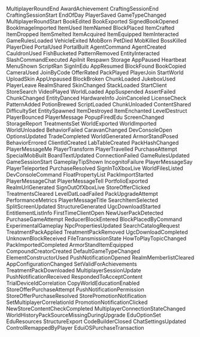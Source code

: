 MultiplayerRoundEnd
  AwardAchievement
CraftingSessionEnd
CraftingSessionStart
EndOfDay
PlayerSaved
GameTypeChanged
MultiplayerRoundStart
BookEdited
BookExported
SignedBookOpened
BookImageImported
ItemUsed
ItemNamed
BlockPlaced
ItemCrafted
ItemDropped
ItemSmelted
ItemAcquired
ItemEquipped
ItemInteracted
GameRulesLoaded
VehicleExited
MobBorn
PetDied
MobKilled
BossKilled
PlayerDied
PortalUsed
PortalBuilt
AgentCommand
AgentCreated
CauldronUsed
FishBucketed
PatternRemoved
EntityInteracted
SlashCommandExecuted
ApiInit
Respawn
Storage
AppPaused
Heartbeat
MenuShown
ScriptRan
SignInEdu
AppResumed
BlockFound
BookCopied
CameraUsed
JoinByCode
OfferRated
PackPlayed
PlayerJoin
StartWorld
UploadSkin
AppUnpaused
BlockBroken
ChunkLoaded
JukeboxUsed
PlayerLeave
RealmShared
SkinChanged
StackLoaded
StartClient
StoreSearch
VideoPlayed
WorldLoaded
AppSuspended
AssertFailed
ChunkChanged
EntityDanced
HardwareInfo
JoinCanceled
LicenseCheck
PatternAdded
PotionBrewed
ScriptLoaded
ChunkUnloaded
ContentShared
DifficultySet
EntitySpawned
ItemDestroyed
ItemEnchanted
LevelDestruct
PlayerBounced
PlayerMessage
PopupFiredEdu
ScreenChanged
StorageReport
TreatmentsSet
WorldExported
WorldImported
WorldUnloaded
BehaviorFailed
CaravanChanged
DevConsoleOpen
OptionsUpdated
TradeCompleted
WorldGenerated
ArmorStandPosed
BehaviorErrored
ClientIdCreated
LabTableCreated
PackHashChanged
PlayerMessageMe
PlayerTransform
PlayerTravelled
PurchaseAttempt
SpecialMobBuilt
BoardTextUpdated
ConnectionFailed
GameRulesUpdated
GameSessionStart
GameplayTipShown
IncognitoFailure
PlayerMessageSay
PlayerTeleported
PurchaseResolved
SignInToXboxLive
WorldFilesListed
DevConsoleCommand
FloatPropertyList
PackImportStarted
PlayerMessageChat
PlayerMessageTell
PortfolioExported
RealmUrlGenerated
SignOutOfXboxLive
StoreOfferClicked
TreatmentsCleared
LevelDatLoadFailed
PackUpgradeAttempt
PerformanceMetrics
PlayerMessageTitle
SearchItemSelected
SplitScreenUpdated
StructureGenerated
UgcDownloadStarted
EntitlementListInfo
FirstTimeClientOpen
NewUserPackDetected
PurchaseGameAttempt
ReducerBlockEntered
BlockPlacedByCommand
ExperimentalGameplay
NpcPropertiesUpdated
SearchCatalogRequest
TreatmentPackApplied
TreatmentPackRemoved
UgcDownloadCompleted
UnknownBlockReceived
FileTransmissionState
HowToPlayTopicChanged
PackImportedCompleted
ArmorStandItemEquipped
CompoundCreatorCreated
DefaultGameTypeChanged
ElementConstructorUsed
PushNotificationOpened
RealmMemberlistCleared
AppConfigurationChanged
SetValidForAchievements
TreatmentPackDownloaded
MultiplayerSessionUpdate
PushNotificationReceived
RespondedToAcceptContent
TrialDeviceIdCorrelation
CopyWorldEducationEnabled
StoreOfferPurchaseAttempt
PushNotificationPermission
StoreOfferPurchaseResolved
StorePromotionNotification
SetMultiplayerCorrelationId
PromotionNotificationClicked
NewStoreContentCheckCompleted
MultiplayerConnectionStateChanged
WorldHistoryPackSourceMissingDuringUpgrade
EduOptionSet
EduResources
StructureExport
CodeBuilderClosed
ChatSettingsUpdated
ControlRemappedByPlayer
EduiOSPurchaseTransaction
